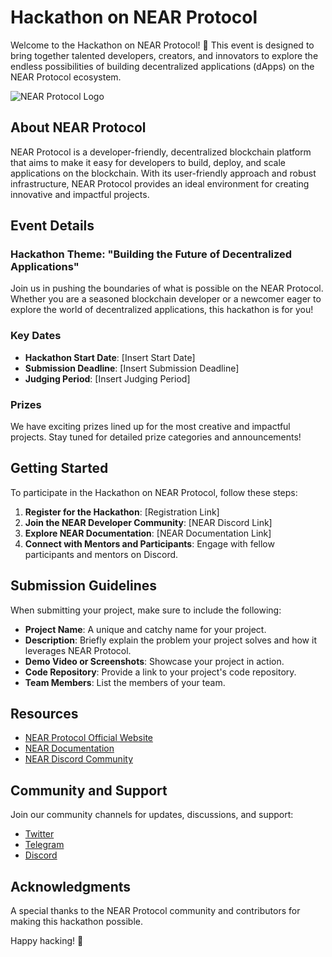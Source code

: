 # Hackathon on NEAR Protocol

Welcome to the Hackathon on NEAR Protocol! 🚀 This event is designed to bring together talented developers, creators, and innovators to explore the endless possibilities of building decentralized applications (dApps) on the NEAR Protocol ecosystem.

![NEAR Protocol Logo](icons/near_logo.png)

## About NEAR Protocol

NEAR Protocol is a developer-friendly, decentralized blockchain platform that aims to make it easy for developers to build, deploy, and scale applications on the blockchain. With its user-friendly approach and robust infrastructure, NEAR Protocol provides an ideal environment for creating innovative and impactful projects.

## Event Details

### Hackathon Theme: "Building the Future of Decentralized Applications"

Join us in pushing the boundaries of what is possible on the NEAR Protocol. Whether you are a seasoned blockchain developer or a newcomer eager to explore the world of decentralized applications, this hackathon is for you!

### Key Dates

- **Hackathon Start Date**: [Insert Start Date]
- **Submission Deadline**: [Insert Submission Deadline]
- **Judging Period**: [Insert Judging Period]

### Prizes

We have exciting prizes lined up for the most creative and impactful projects. Stay tuned for detailed prize categories and announcements!

## Getting Started

To participate in the Hackathon on NEAR Protocol, follow these steps:

1. **Register for the Hackathon**: [Registration Link]
2. **Join the NEAR Developer Community**: [NEAR Discord Link]
3. **Explore NEAR Documentation**: [NEAR Documentation Link]
4. **Connect with Mentors and Participants**: Engage with fellow participants and mentors on Discord.

## Submission Guidelines

When submitting your project, make sure to include the following:

- **Project Name**: A unique and catchy name for your project.
- **Description**: Briefly explain the problem your project solves and how it leverages NEAR Protocol.
- **Demo Video or Screenshots**: Showcase your project in action.
- **Code Repository**: Provide a link to your project's code repository.
- **Team Members**: List the members of your team.

## Resources

- [NEAR Protocol Official Website](https://near.org/)
- [NEAR Documentation](https://docs.near.org/)
- [NEAR Discord Community](https://discord.com/invite/UNXpfUpgF5)

## Community and Support

Join our community channels for updates, discussions, and support:

- [Twitter](https://twitter.com/NEARProtocol)
- [Telegram](https://t.me/cryptonear)
- [Discord](https://discord.com/invite/UNXpfUpgF5)

## Acknowledgments

A special thanks to the NEAR Protocol community and contributors for making this hackathon possible.

Happy hacking! 🚀
